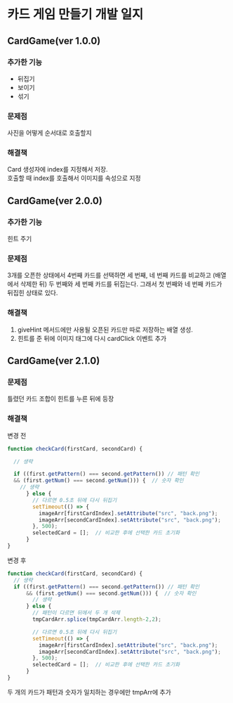 # 카드 게임 만들기 개발 일지
## CardGame(ver 1.0.0)
### 추가한 기능
- 뒤집기
- 보이기
- 섞기

### 문제점
사진을 어떻게 순서대로 호출할지

### 해결책
Card 생성자에 index를 지정해서 저장.<br>
호출할 때 index를 호출해서 이미지를 속성으로 지정

## CardGame(ver 2.0.0)
### 추가한 기능
힌트 주기
### 문제점
3개를 오픈한 상태에서 4번째 카드를 선택하면 세 번째, 네 번째 카드를 비교하고 (배열에서 삭제한 뒤) 두 번째와 세 번째 카드를 뒤집는다. 그래서 첫 번째와 네 번째 카드가 뒤집힌 상태로 있다.


### 해결책
1. giveHint 메서드에만 사용될 오픈된 카드만 따로 저장하는 배열 생성.
2. 힌트를 준 뒤에 이미지 태그에 다시 cardClick 이벤트 추가

## CardGame(ver 2.1.0)
### 문제점
틀렸던 카드 조합이 힌트를 누른 뒤에 등장<br>

### 해결책
변경 전
```js
function checkCard(firstCard, secondCard) {

  // 생략

  if ((first.getPattern() === second.getPattern()) // 패턴 확인
  && (first.getNum() === second.getNum())) {  // 숫자 확인
    // 생략
      } else {
        // 다르면 0.5초 뒤에 다시 뒤집기
        setTimeout(() => {
          imageArr[firstCardIndex].setAttribute("src", "back.png");
          imageArr[secondCardIndex].setAttribute("src", "back.png");
        }, 500);
        selectedCard = [];  // 비교한 후에 선택한 카드 초기화
      }
}
```

변경 후
```js
function checkCard(firstCard, secondCard) {
  // 생략
  if ((first.getPattern() === second.getPattern()) // 패턴 확인
      && (first.getNum() === second.getNum())) {  // 숫자 확인
        // 생략
      } else {
        // 패턴이 다르면 뒤에서 두 개 삭제
        tmpCardArr.splice(tmpCardArr.length-2,2);

        // 다르면 0.5초 뒤에 다시 뒤집기
        setTimeout(() => {
          imageArr[firstCardIndex].setAttribute("src", "back.png");
          imageArr[secondCardIndex].setAttribute("src", "back.png");
        }, 500);
        selectedCard = [];  // 비교한 후에 선택한 카드 초기화
      }
}
```


두 개의 카드가 패턴과 숫자가 일치하는 경우에만 tmpArr에 추가